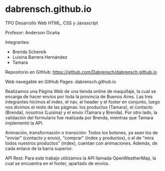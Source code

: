 # dabrensch.github.io

TPO Desarrollo Web HTML, CSS y Javascript

Profesor: Anderson Ocaña

Integrantes:
- Brenda Schereik
- Luisina Barrera Hernández
- Tamara

Repositorio en GitHub: https://github.com/Dabrensch/dabrensch.github.io

Web navegable en GitHub Pages: dabrensch.github.io

Realizamos una Página Web de una tienda online de maquillaje, la cual se encarga de hacer envíos por toda la provincia de Buenos Aires.
Las tres integrantes hicimos el index, el nav, el header y el footer en conjunto, luego nos divimos el resto de las páginas: los productos (Tamara), el contacto (Brenda), nosotros (Luisina) y el envio (Tamara y Brenda). Por otro lado, la validación del formulario fue realizada por Brenda, mientras que Tamara implementó la API.

Animación, transformación o transición: Todos los botones, ya sean los de "enviar" (contacto y envio), "comprar" (index y productos), o el de "mira todos nuestros productos" (index), cuentan con animaciones. Además, de cada enlace de la barra superior.

API Rest:  Para este trabajo utilizamos la API llamada OpenWeatherMap, la cual se encuentra en el footer, apartado de envíos. 
